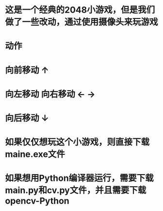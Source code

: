 # 这是一个经典的2048小游戏，但是我们做了一些改动，通过使用摄像头来玩游戏
# 动作
#     向前移动                    ↑
# 向左移动    向右移动        ←       →
#     向后移动                    ↓
# 如果仅仅想玩这个小游戏，则直接下载maine.exe文件
# 如果想用Python编译器运行，需要下载main.py和cv.py文件，并且需要下载opencv-Python
